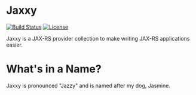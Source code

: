 # Jaxxy
[![Build Status](https://travis-ci.org/jwcarman/jaxxy.svg?branch=master)](https://travis-ci.org/jwcarman/jaxxy)
[![License](http://img.shields.io/:license-apache-brightgreen.svg)](http://www.apache.org/licenses/LICENSE-2.0.html)

Jaxxy is a JAX-RS provider collection to make writing JAX-RS applications easier.

# What's in a Name?

Jaxxy is pronounced "Jazzy" and is named after my dog, Jasmine.   